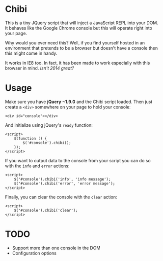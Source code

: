 Chibi
=====
This is a tiny JQuery script that will inject a JavaScript REPL into 
your DOM. It behaves like the Google Chrome console but this will operate
right into your page. 

Why would you ever need this? Well, if you find yourself hosted in an 
environment that pretends to be a browser but doesn't have a console then
this might come in handy.

It works in IE8 too. In fact, it has been made to work especially with this 
browser in mind. _Isn't 2014 great?_

Usage
=====
Make sure you have __jQuery ~1.9.0__ and the Chibi script loaded. Then just
create a `<div>` somewhere on your page to hold your console:

    <div id="console"></div>

And initialize using jQuery's `ready` function:

    <script>
        $(function () {
            $('#console').chibi();
        });
    </script>

If you want to output data to the console from your script you can do so
with the `info` and `error` actions:

    <script>
        $('#console').chibi('info', 'info message');
        $('#console').chibi('error', 'error message');
    </script>

Finally, you can clear the console with the `clear` action:

    <script>
        $('#console').chibi('clear');
    </script>

TODO
====
* Support more than one console in the DOM
* Configuration options